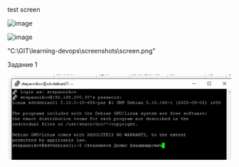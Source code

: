 test screen

![image](https://{url})


![image](https://{github.com/sdv09/learning-devops/blob/main/screenshots/screen.png})

"C:\GIT\learning-devops\screenshots\screen.png"


Задание 1

![2.2. Task #1 results](screenshots/2.2task1.png)
